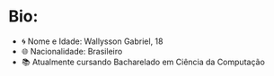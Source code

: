 <h1>Bio:</h1>

<ul>
  <li>🌀 Nome e Idade: Wallysson Gabriel, 18</li>
  <li>🌐 Nacionalidade: Brasileiro</li>
  <li>📚 Atualmente cursando Bacharelado em Ciência da Computação</li>
</ul>

